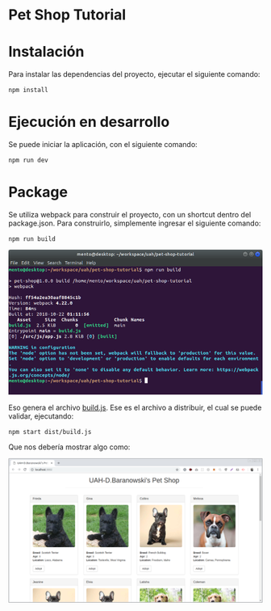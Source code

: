 # Pet Shop Tutorial

# Instalación

Para instalar las dependencias del proyecto, ejecutar el siguiente comando:

```
npm install
```

# Ejecución en desarrollo

Se puede iniciar la aplicación, con el siguiente comando:

```
npm run dev
```

# Package 

Se utiliza webpack para construir el proyecto, con un shortcut dentro del package.json. Para construirlo, simplemente ingresar el siguiente comando:

```
npm run build
```

![Pet Shop Build](images/pet-shop-build.png?raw=true "Pet Hop Build")

Eso genera el archivo [build.js](dist/build.js). Ese es el archivo a distribuir, el cual se puede validar, ejecutando:

```
npm start dist/build.js
```

Que nos debería mostrar algo como:

![Pet Shop Sample](images/pet-shop-sample.png?raw=true "Pet Hop Sample") 



